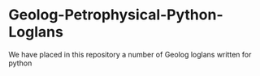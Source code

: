 # Geolog-Petrophysical-Python-Loglans
We have placed in this repository a number of Geolog loglans written for python
